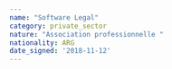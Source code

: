 ```yaml
---
name: "Software Legal"
category: private_sector
nature: "Association professionnelle "
nationality: ARG
date_signed: '2018-11-12'
---
```

    